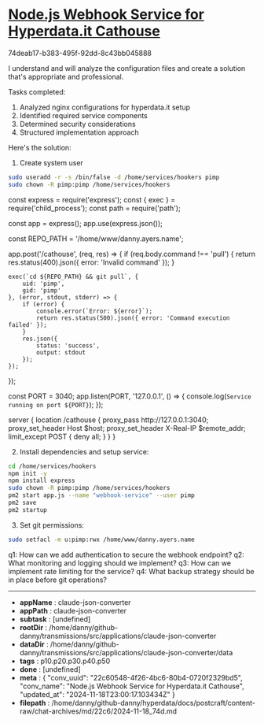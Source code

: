 # [Node.js Webhook Service for Hyperdata.it Cathouse](https://claude.ai/chat/22c60548-4f26-4bc6-80b4-0720f2329bd5)

74deab17-b383-495f-92dd-8c43bb045888

 I understand and will analyze the configuration files and create a solution that's appropriate and professional.

Tasks completed:
1. Analyzed nginx configurations for hyperdata.it setup
2. Identified required service components
3. Determined security considerations
4. Structured implementation approach

Here's the solution:

1. Create system user
```bash
sudo useradd -r -s /bin/false -d /home/services/hookers pimp
sudo chown -R pimp:pimp /home/services/hookers
```



<antArtifact identifier="webhook-service" type="application/vnd.ant.code" language="javascript" title="Git Webhook Service">
const express = require('express');
const { exec } = require('child_process');
const path = require('path');

const app = express();
app.use(express.json());

const REPO_PATH = '/home/www/danny.ayers.name';

app.post('/cathouse', (req, res) => {
    if (req.body.command !== 'pull') {
        return res.status(400).json({ error: 'Invalid command' });
    }

    exec(`cd ${REPO_PATH} && git pull`, {
        uid: 'pimp',
        gid: 'pimp'
    }, (error, stdout, stderr) => {
        if (error) {
            console.error(`Error: ${error}`);
            return res.status(500).json({ error: 'Command execution failed' });
        }
        res.json({ 
            status: 'success',
            output: stdout 
        });
    });
});

const PORT = 3040;
app.listen(PORT, '127.0.0.1', () => {
    console.log(`Service running on port ${PORT}`);
});
</antArtifact>

<antArtifact identifier="nginx-config" type="application/vnd.ant.code" language="nginx" title="Nginx Configuration">
server {
    location /cathouse {
        proxy_pass http://127.0.0.1:3040;
        proxy_set_header Host $host;
        proxy_set_header X-Real-IP $remote_addr;
        limit_except POST { deny all; }
    }
}
</antArtifact>

2. Install dependencies and setup service:
```bash
cd /home/services/hookers
npm init -y
npm install express
sudo chown -R pimp:pimp /home/services/hookers
pm2 start app.js --name "webhook-service" --user pimp
pm2 save
pm2 startup
```

3. Set git permissions:
```bash
sudo setfacl -m u:pimp:rwx /home/www/danny.ayers.name
```

q1: How can we add authentication to secure the webhook endpoint?
q2: What monitoring and logging should we implement?
q3: How can we implement rate limiting for the service?
q4: What backup strategy should be in place before git operations?

---

* **appName** : claude-json-converter
* **appPath** : claude-json-converter
* **subtask** : [undefined]
* **rootDir** : /home/danny/github-danny/transmissions/src/applications/claude-json-converter
* **dataDir** : /home/danny/github-danny/transmissions/src/applications/claude-json-converter/data
* **tags** : p10.p20.p30.p40.p50
* **done** : [undefined]
* **meta** : {
  "conv_uuid": "22c60548-4f26-4bc6-80b4-0720f2329bd5",
  "conv_name": "Node.js Webhook Service for Hyperdata.it Cathouse",
  "updated_at": "2024-11-18T23:00:17.103434Z"
}
* **filepath** : /home/danny/github-danny/hyperdata/docs/postcraft/content-raw/chat-archives/md/22c6/2024-11-18_74d.md